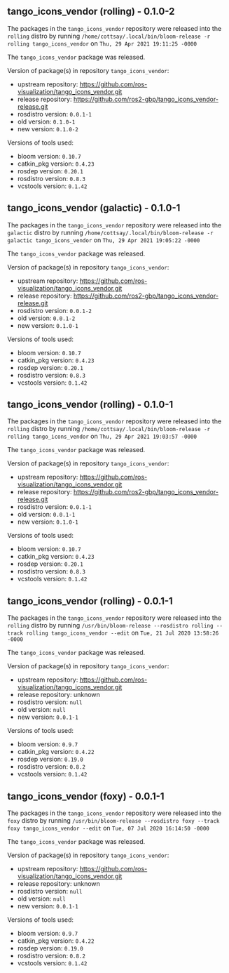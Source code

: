 ## tango_icons_vendor (rolling) - 0.1.0-2

The packages in the `tango_icons_vendor` repository were released into the `rolling` distro by running `/home/cottsay/.local/bin/bloom-release -r rolling tango_icons_vendor` on `Thu, 29 Apr 2021 19:11:25 -0000`

The `tango_icons_vendor` package was released.

Version of package(s) in repository `tango_icons_vendor`:

- upstream repository: https://github.com/ros-visualization/tango_icons_vendor.git
- release repository: https://github.com/ros2-gbp/tango_icons_vendor-release.git
- rosdistro version: `0.0.1-1`
- old version: `0.1.0-1`
- new version: `0.1.0-2`

Versions of tools used:

- bloom version: `0.10.7`
- catkin_pkg version: `0.4.23`
- rosdep version: `0.20.1`
- rosdistro version: `0.8.3`
- vcstools version: `0.1.42`


## tango_icons_vendor (galactic) - 0.1.0-1

The packages in the `tango_icons_vendor` repository were released into the `galactic` distro by running `/home/cottsay/.local/bin/bloom-release -r galactic tango_icons_vendor` on `Thu, 29 Apr 2021 19:05:22 -0000`

The `tango_icons_vendor` package was released.

Version of package(s) in repository `tango_icons_vendor`:

- upstream repository: https://github.com/ros-visualization/tango_icons_vendor.git
- release repository: https://github.com/ros2-gbp/tango_icons_vendor-release.git
- rosdistro version: `0.0.1-2`
- old version: `0.0.1-2`
- new version: `0.1.0-1`

Versions of tools used:

- bloom version: `0.10.7`
- catkin_pkg version: `0.4.23`
- rosdep version: `0.20.1`
- rosdistro version: `0.8.3`
- vcstools version: `0.1.42`


## tango_icons_vendor (rolling) - 0.1.0-1

The packages in the `tango_icons_vendor` repository were released into the `rolling` distro by running `/home/cottsay/.local/bin/bloom-release -r rolling tango_icons_vendor` on `Thu, 29 Apr 2021 19:03:57 -0000`

The `tango_icons_vendor` package was released.

Version of package(s) in repository `tango_icons_vendor`:

- upstream repository: https://github.com/ros-visualization/tango_icons_vendor.git
- release repository: https://github.com/ros2-gbp/tango_icons_vendor-release.git
- rosdistro version: `0.0.1-1`
- old version: `0.0.1-1`
- new version: `0.1.0-1`

Versions of tools used:

- bloom version: `0.10.7`
- catkin_pkg version: `0.4.23`
- rosdep version: `0.20.1`
- rosdistro version: `0.8.3`
- vcstools version: `0.1.42`


## tango_icons_vendor (rolling) - 0.0.1-1

The packages in the `tango_icons_vendor` repository were released into the `rolling` distro by running `/usr/bin/bloom-release --rosdistro rolling --track rolling tango_icons_vendor --edit` on `Tue, 21 Jul 2020 13:58:26 -0000`

The `tango_icons_vendor` package was released.

Version of package(s) in repository `tango_icons_vendor`:

- upstream repository: https://github.com/ros-visualization/tango_icons_vendor.git
- release repository: unknown
- rosdistro version: `null`
- old version: `null`
- new version: `0.0.1-1`

Versions of tools used:

- bloom version: `0.9.7`
- catkin_pkg version: `0.4.22`
- rosdep version: `0.19.0`
- rosdistro version: `0.8.2`
- vcstools version: `0.1.42`


## tango_icons_vendor (foxy) - 0.0.1-1

The packages in the `tango_icons_vendor` repository were released into the `foxy` distro by running `/usr/bin/bloom-release --rosdistro foxy --track foxy tango_icons_vendor --edit` on `Tue, 07 Jul 2020 16:14:50 -0000`

The `tango_icons_vendor` package was released.

Version of package(s) in repository `tango_icons_vendor`:

- upstream repository: https://github.com/ros-visualization/tango_icons_vendor.git
- release repository: unknown
- rosdistro version: `null`
- old version: `null`
- new version: `0.0.1-1`

Versions of tools used:

- bloom version: `0.9.7`
- catkin_pkg version: `0.4.22`
- rosdep version: `0.19.0`
- rosdistro version: `0.8.2`
- vcstools version: `0.1.42`


